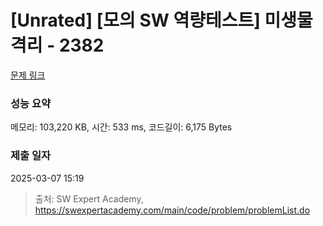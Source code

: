 # [Unrated] [모의 SW 역량테스트] 미생물 격리 - 2382 

[문제 링크](https://swexpertacademy.com/main/code/problem/problemDetail.do?contestProbId=AV597vbqAH0DFAVl) 

### 성능 요약

메모리: 103,220 KB, 시간: 533 ms, 코드길이: 6,175 Bytes

### 제출 일자

2025-03-07 15:19



> 출처: SW Expert Academy, https://swexpertacademy.com/main/code/problem/problemList.do